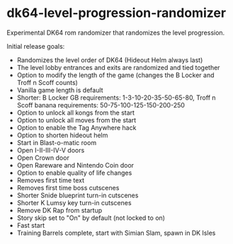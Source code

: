 # dk64-level-progression-randomizer
Experimental DK64 rom randomizer that randomizes the level progression.

Initial release goals:
- Randomizes the level order of DK64 (Hideout Helm always last)
 - The level lobby entrances and exits are randomized and tied together
- Option to modify the length of the game (changes the B Locker and Troff n Scoff counts)
 - Vanilla game length is default
 - Shorter: B Locker GB requirements: 1-3-10-20-35-50-65-80, Troff n Scoff banana requirements: 50-75-100-125-150-200-250
- Option to unlock all kongs from the start
- Option to unlock all moves from the start
- Option to enable the Tag Anywhere hack
- Option to shorten hideout helm
 - Start in Blast-o-matic room
 - Open I-II-III-IV-V doors
 - Open Crown door
 - Open Rareware and Nintendo Coin door
- Option to enable quality of life changes
 - Removes first time text
 - Removes first time boss cutscenes
 - Shorter Snide blueprint turn-in cutscenes
 - Shorter K Lumsy key turn-in cutscenes
 - Remove DK Rap from startup
 - Story skip set to "On" by default (not locked to on)
 - Fast start
  - Training Barrels complete, start with Simian Slam, spawn in DK Isles
